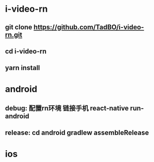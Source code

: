 # i-video-rn
## git clone https://github.com/TadBO/i-video-rn.git
## cd i-video-rn
## yarn install
# android
## debug: 配置rn环境 链接手机 react-native run-android
## release: cd android               gradlew assembleRelease  
# ios
